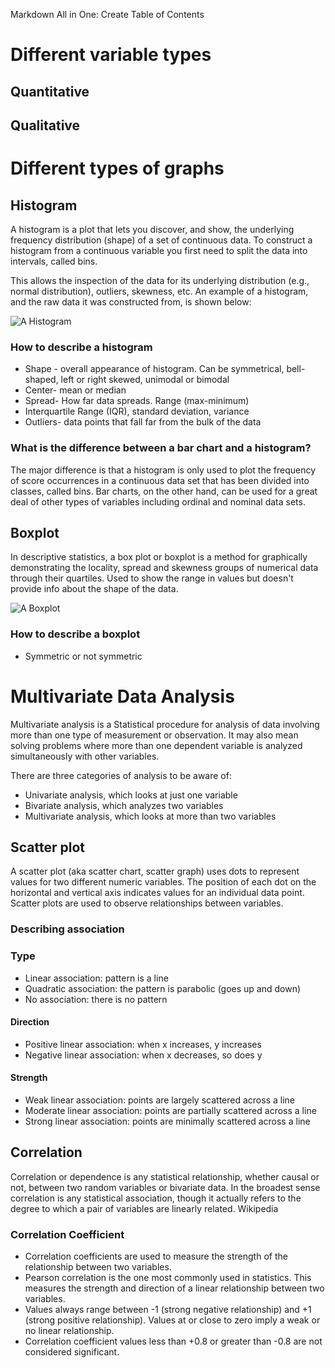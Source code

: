 

Markdown All in One: Create Table of Contents



# Different variable types

## Quantitative 

## Qualitative 


# Different types of graphs

## Histogram

A histogram is a plot that lets you discover, and show, the underlying frequency distribution (shape) of a set of continuous data. To construct a histogram from a continuous variable you first need to split the data into intervals, called bins. 

This allows the inspection of the data for its underlying distribution (e.g., normal distribution), outliers, skewness, etc. An example of a histogram, and the raw data it was constructed from, is shown below:

![A Histogram](https://statistics.laerd.com/statistical-guides/img/uh/laerd-statistics-example-histogram-frequencies-for-age.png)

### How to describe a histogram


- Shape - overall appearance of histogram. Can be symmetrical, bell-shaped, left or right skewed, unimodal or bimodal 
- Center- mean or median
- Spread- How far data spreads. Range (max-minimum)
- Interquartile Range (IQR), standard deviation, variance
- Outliers- data points that fall far from the bulk of the data 


### What is the difference between a bar chart and a histogram?

The major difference is that a histogram is only used to plot the frequency of score occurrences in a continuous data set that has been divided into classes, called bins. Bar charts, on the other hand, can be used for a great deal of other types of variables including ordinal and nominal data sets.


## Boxplot


In descriptive statistics, a box plot or boxplot is a method for graphically demonstrating the locality, spread and skewness groups of numerical data through their quartiles. Used to show the range in values but doesn't provide info about the shape of the data. 

![A Boxplot](https://encrypted-tbn0.gstatic.com/images?q=tbn:ANd9GcTKtcWQ1Uwh81ao9VdRj9QtS3n6x8WpNUp5CQ&usqp=CAU)


### How to describe a boxplot

- Symmetric or not symmetric


# Multivariate Data Analysis

Multivariate analysis is a Statistical procedure for analysis of data involving more than one type of measurement or observation. It may also mean solving problems where more than one dependent variable is analyzed simultaneously with other variables.

There are three categories of analysis to be aware of:

- Univariate analysis, which looks at just one variable
- Bivariate analysis, which analyzes two variables
- Multivariate analysis, which looks at more than two variables


## Scatter plot

A scatter plot (aka scatter chart, scatter graph) uses dots to represent values for two different numeric variables. The position of each dot on the horizontal and vertical axis indicates values for an individual data point. Scatter plots are used to observe relationships between variables.

### Describing association 

### Type

- Linear association: pattern is a line
- Quadratic association: the pattern is parabolic (goes up and down)
- No association: there is no pattern

#### Direction

- Positive linear association: when x increases, y increases
- Negative linear association: when x decreases, so does y

#### Strength

- Weak linear association: points are largely scattered across a line
- Moderate linear association: points are partially scattered across a line
- Strong linear association: points are minimally scattered across a line


## Correlation 

Correlation or dependence is any statistical relationship, whether causal or not, between two random variables or bivariate data. In the broadest sense correlation is any statistical association, though it actually refers to the degree to which a pair of variables are linearly related. Wikipedia

### Correlation Coefficient

- Correlation coefficients are used to measure the strength of the relationship between two variables.
- Pearson correlation is the one most commonly used in statistics. This measures the strength and direction of a linear relationship between two variables.
- Values always range between -1 (strong negative relationship) and +1 (strong positive relationship). Values at or close to zero imply a weak or no linear relationship.
- Correlation coefficient values less than +0.8 or greater than -0.8 are not considered significant.